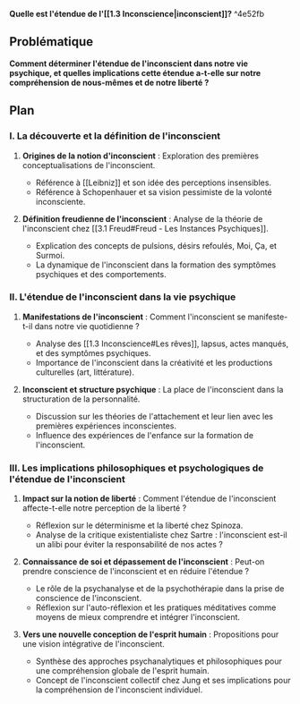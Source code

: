 **Quelle est l'étendue de l'[[1.3 Inconscience|inconscient]]?** ^4e52fb

## Problématique

**Comment déterminer l'étendue de l'inconscient dans notre vie psychique, et quelles implications cette étendue a-t-elle sur notre compréhension de nous-mêmes et de notre liberté ?**

## Plan

### I. La découverte et la définition de l'inconscient

1. **Origines de la notion d'inconscient** : Exploration des premières conceptualisations de l'inconscient.

    - Référence à [[Leibniz]] et son idée des perceptions insensibles.
    - Référence à Schopenhauer et sa vision pessimiste de la volonté inconsciente.

2. **Définition freudienne de l'inconscient** : Analyse de la théorie de l'inconscient chez [[3.1 Freud#Freud - Les Instances Psychiques]].

    - Explication des concepts de pulsions, désirs refoulés, Moi, Ça, et Surmoi.
    - La dynamique de l'inconscient dans la formation des symptômes psychiques et des comportements.

### II. L'étendue de l'inconscient dans la vie psychique

1. **Manifestations de l'inconscient** : Comment l'inconscient se manifeste-t-il dans notre vie quotidienne ?

    - Analyse des [[1.3 Inconscience#Les rêves]], lapsus, actes manqués, et des symptômes psychiques.
    - Importance de l'inconscient dans la créativité et les productions culturelles (art, littérature).

2. **Inconscient et structure psychique** : La place de l'inconscient dans la structuration de la personnalité.

    - Discussion sur les théories de l'attachement et leur lien avec les premières expériences inconscientes.
    - Influence des expériences de l'enfance sur la formation de l'inconscient.

### III. Les implications philosophiques et psychologiques de l'étendue de l'inconscient

1. **Impact sur la notion de liberté** : Comment l'étendue de l'inconscient affecte-t-elle notre perception de la liberté ?

    - Réflexion sur le déterminisme et la liberté chez Spinoza.
    - Analyse de la critique existentialiste chez Sartre : l'inconscient est-il un alibi pour éviter la responsabilité de nos actes ?

2. **Connaissance de soi et dépassement de l'inconscient** : Peut-on prendre conscience de l'inconscient et en réduire l'étendue ?

    - Le rôle de la psychanalyse et de la psychothérapie dans la prise de conscience de l'inconscient.
    - Réflexion sur l'auto-réflexion et les pratiques méditatives comme moyens de mieux comprendre et intégrer l'inconscient.

3. **Vers une nouvelle conception de l'esprit humain** : Propositions pour une vision intégrative de l'inconscient.

    - Synthèse des approches psychanalytiques et philosophiques pour une compréhension globale de l'esprit humain.
    - Concept de l'inconscient collectif chez Jung et ses implications pour la compréhension de l'inconscient individuel.
